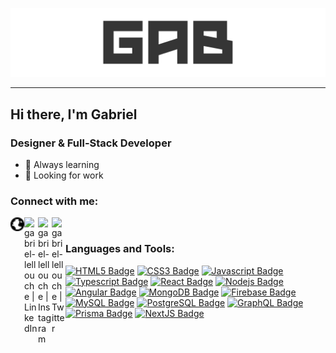 ![](https://raw.githubusercontent.com/Darkryhr/Darkryhr/master/textLogo.svg)
___

## Hi there, I'm Gabriel

### Designer & Full-Stack Developer

- 🌱 Always learning
- 👯 Looking for work

### Connect with me:

[<img align="left" alt="gabriel-lellouche.carrd.co" width="22px" src="https://raw.githubusercontent.com/iconic/open-iconic/master/svg/globe.svg" />][website]
[<img align="left" alt="gabriel-lellouche | LinkedIn" width="22px" src="https://cdn.jsdelivr.net/npm/simple-icons@v3/icons/linkedin.svg" />][linkedin]
[<img align="left" alt="gabriel-lellouche | Instagram" width="22px" src="https://cdn.jsdelivr.net/npm/simple-icons@v3/icons/instagram.svg" />][instagram]
[<img align="left" alt="gabriel-lellouche | Twitter" width="22px" src="https://cdn.jsdelivr.net/npm/simple-icons@v3/icons/twitter.svg" />][twitter]

<br />

### Languages and Tools:

[![HTML5 Badge](https://img.shields.io/badge/-HTML5-E34F26?style=for-the-badge&labelColor=black&logo=HTML5&logoColor=E34F26)](#) [![CSS3 Badge](https://img.shields.io/badge/-CSS3-1572B6?style=for-the-badge&labelColor=black&logo=CSS3&logoColor=1572B6)](#) [![Javascript Badge](https://img.shields.io/badge/-Javascript-F0DB4F?style=for-the-badge&labelColor=black&logo=javascript&logoColor=F0DB4F)](#) [![Typescript Badge](https://img.shields.io/badge/-Typescript-007acc?style=for-the-badge&labelColor=black&logo=typescript&logoColor=007acc)](#) [![React Badge](https://img.shields.io/badge/-React-61DBFB?style=for-the-badge&labelColor=black&logo=react&logoColor=61DBFB)](#) [![Nodejs Badge](https://img.shields.io/badge/-Nodejs-3C873A?style=for-the-badge&labelColor=black&logo=node.js&logoColor=3C873A)](#) [![Angular Badge](https://img.shields.io/badge/-angular-DD0031?style=for-the-badge&labelColor=black&logo=angular&logoColor=DD0031)](#) [![MongoDB Badge](https://img.shields.io/badge/-MongoDB-47A248?style=for-the-badge&labelColor=black&logo=MongoDB&logoColor=47A248)](#) [![Firebase Badge](https://img.shields.io/badge/-Firebase-FFCA28?style=for-the-badge&labelColor=black&logo=Firebase&logoColor=FFCA28)](#) [![MySQL Badge](https://img.shields.io/badge/-MySQL-4479A1?style=for-the-badge&labelColor=black&logo=MySQL&logoColor=4479A1)](#) [![PostgreSQL Badge](https://img.shields.io/badge/-postgresql-4169E1?style=for-the-badge&labelColor=black&logo=PostgreSQL&logoColor=4169E1)](#) [![GraphQL Badge](https://img.shields.io/badge/-graphql-E10098?style=for-the-badge&labelColor=black&logo=GraphQL&logoColor=E10098)](#) [![Prisma Badge](https://img.shields.io/badge/-prisma-2D3748?style=for-the-badge&labelColor=black&logo=Prisma&logoColor=2D3748)](#) [![NextJS Badge](https://img.shields.io/badge/-nextdotjs-000000?style=for-the-badge&labelColor=white&logo=NextJS&logoColor=000000)](#)


<br />

[website]: https://www.gabriel-lellouche.com/
[instagram]: https://www.instagram.com/_gab_des/
[linkedin]: https://www.linkedin.com/in/gabriel-lellouche/
[twitter]: https://twitter.com/GabrielAintReal/
